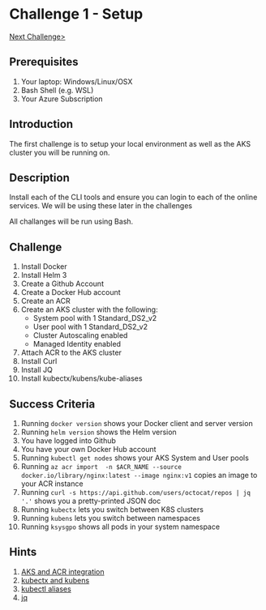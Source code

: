 # Challenge 1 - Setup

[Next Challenge>](./02-helm.md)

## Prerequisites

1. Your laptop: Windows/Linux/OSX
1. Bash Shell (e.g. WSL)
1. Your Azure Subscription


## Introduction 

The first challenge is to setup your local environment as well as the AKS cluster you will be running on.

## Description

Install each of the CLI tools and ensure you can login to each of the online services.  We will be using these later in the challenges

All challanges will be run using Bash.

## Challenge

1. Install Docker
1. Install Helm 3
1. Create a Github Account
1. Create a Docker Hub account
1. Create an ACR
1. Create an AKS cluster with the following:
    - System pool with 1 Standard_DS2_v2
    - User pool with 1 Standard_DS2_v2
    - Cluster Autoscaling enabled
    - Managed Identity enabled
1. Attach ACR to the AKS cluster
1. Install Curl
1. Install JQ
1. Install kubectx/kubens/kube-aliases

## Success Criteria

1. Running `docker version` shows your Docker client and server version
1. Running `helm version` shows the Helm version
1. You have logged into Github
1. You have your own Docker Hub account
1. Running `kubectl get nodes` shows your AKS System and User pools
1. Running `az acr import  -n $ACR_NAME --source docker.io/library/nginx:latest --image nginx:v1` copies an image to your ACR instance
1. Running `curl -s https://api.github.com/users/octocat/repos | jq '.'`  shows you a pretty-printed JSON doc
1. Running `kubectx` lets you switch between K8S clusters
1. Running `kubens` lets you switch between namespaces
1. Running `ksysgpo` shows all pods in your system namespace

## Hints

1. [AKS and ACR integration](https://docs.microsoft.com/en-us/azure/aks/cluster-container-registry-integration)
1. [kubectx and kubens](https://github.com/ahmetb/kubectx)
1. [kubectl aliases](https://github.com/ahmetb/kubectl-aliases)
1. [jq](https://stedolan.github.io/jq/)
